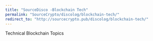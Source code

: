 ```yaml
---
title: "SourceDisco -Blockchain Tech"
permalink: "SourceCrypto/discolog/blockchain-tech/"
redirect_to: "http://sourcecrypto.pub/discolog/blockchain-tech/"
---
```


Technical Blockchain Topics
